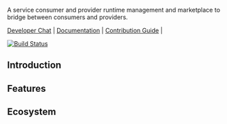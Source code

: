 A service consumer and provider runtime management and marketplace to bridge between consumers and providers.

[Developer Chat](https://gitter.im/networknt/light-portal) |
[Documentation](https://networknt.github.io/light-portal) |
[Contribution Guide](CONTRIBUTING.md) |

[![Build Status](https://travis-ci.org/networknt/light-portal.svg?branch=master)](https://travis-ci.org/networknt/light-portal)

## Introduction

## Features

## Ecosystem
